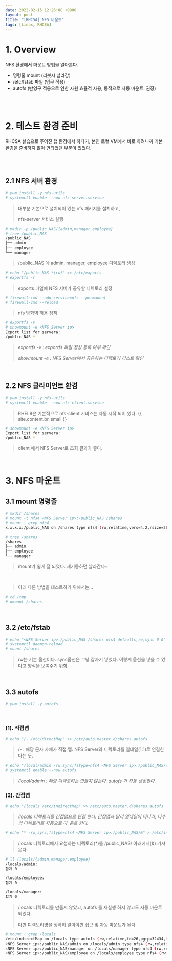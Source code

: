 ```yaml
---
date: 2022-02-15 12:26:08 +0900
layout: post
title: "[RHCSA] NFS 마운트"
tags: [Linux, RHCSA]
---
```



# 1. Overview

NFS 환경에서 마운트 방법을 알아본다.

- 명령줄 mount (리붓시 날라감)
- /etc/fstab 파일 (영구 적용)
- autofs (반영구 적용으로 인한 자원 효율적 사용, 동적으로 자동 마운트. 권장)


<br><br>


# 2. 테스트 환경 준비

RHCSA 실습으로 주어진 랩 환경에서 하다가, 본인 로컬 VM에서 바로 하려니까 기본 환경을 준비하지 않아 안되었던 부분이 있었다.


<br><br>


## 2.1 NFS 서버 환경

```bash
# yum install -y nfs-utils
# systemctl enable --now nfs-server.service
```

> 대부분 기본으로 설치되어 있는 nfs 패키지를 설치하고,
>
> nfs-server 서비스 실행


```bash
# mkdir -p /public_NAS/{admin,manager,employee}
# tree /public_NAS
/public_NAS
├── admin
├── employee
└── manager
```

> /public_NAS 에 admin, manager, employee 디렉토리 생성


```bash
# echo "/public_NAS *(rw)" >> /etc/exports
# exportfs -r
```

> exports 파일에 NFS 서버가 공유할 디렉토리 설정


```bash
# firewall-cmd --add-service=nfs --permanent
# firewall-cmd --reload
```

> nfs 방화벽 허용 정책


```bash
# exportfs -v
# showmount -e <NFS Server ip>
Export list for servera:
/public_NAS *
```

> _exportfs -v : exportfs 파일 정상 등록 여부 확인_
>
> _showmount -e : NFS Server에서 공유하는 디렉토리 리스트 확인_

<br>


## 2.2 NFS 클라이언트 환경

```bash
# yum install -y nfs-utils
# systemctl enable --now nfs-client.service
```

> RHEL8은 기본적으로 nfs-client 서비스는 자동 시작 되어 있다.
{{ site.content.br_small }}
```bash
# showmount -e <NFS Server ip>
Export list for servera:
/public_NAS *
```

> client 에서 NFS Server로 조회 결과가 좋다.

<br>


# 3. NFS 마운트

## 3.1 mount 명령줄

```bash
# mkdir /shares
# mount -t nfs4 <NFS Server ip>:/public_NAS /shares
# mount | grep nfs4
x.x.x.x:/public_NAS on /shares type nfs4 (rw,relatime,vers=4.2,rsize=262144,wsize=262144,namlen=255,hard,proto=tcp,timeo=600,retrans=2,sec=sys,clientaddr=x.x.x.x,local_lock=none,addr=x.x.x.x)

# tree /shares
/shares
├── admin
├── employee
└── manager
```

> mount가 쉽게 잘 되었다. 재기동하면 날라간다~

<br>

> 아래 다른 방법을 테스트하기 위해서는...

```bash
# cd /tmp
# umount /shares
```

<br>


## 3.2 /etc/fstab

```bash
# echo "<NFS Server ip>:/public_NAS /shares nfs4 defaults,rw,sync 0 0" >> /etc/fstab
# systemctl daemon-reload
# mount /shares
```

> rw는 기본 옵션이다. sync옵션은 그냥 갑자기 넣었다. 이렇게 옵션을 넣을 수 있다고 양식을 보여주기 위함.

<br>


## 3.3 autofs

```bash
# yum install -y autofs
```

<br>


### (1). 직접맵

```bash
# echo "/- /etc/directMap" >> /etc/auto.master.d/shares.autofs
```

> /- : 해당 문자 자체가 직접 맵. NFS Server와 디렉토리를 일대일(1:1)로 연결한다는 뜻.


```bash
# echo "/local/admin -rw,sync,fstype=nfs4 <NFS Server ip>:/public_NAS/admin" > /etc/directMap
# systemctl enable --now autofs
```

> _/local/admin : 해당 디렉토리는 만들지 않는다. autofs 가 자동 생성한다._


### (2). 간접맵

```bash
# echo "/locals /etc/indirectMap" >> /etc/auto.master.d/shares.autofs
```

> _/locals 디렉토리를 간접맵으로 연결 한다. 간접맵과 달리 일대일이 아니라, 다수의 디렉토리를 자동으로 마_운트 한다._


```bash
# echo "* -rw,sync,fstype=nfs4 <NFS Server ip>:/public_NAS/&" > /etc/indirectMap
```

> /locals 디렉토리에서 요청하는 디렉토리(*)를 /public_NAS/ 아래에서(&) 가져온다.


```bash
# ll /locals/{admin,manager,employee}
/locals/admin:
합계 0

/locals/employee:
합계 0

/locals/manager:
합계 0
```

> /locals 디렉토리를 만들지 않았고, autofs 를 재실행 하지 않고도 자동 마운트 되었다.
>
> 다만 디렉토리명을 정확히 알아야만 접근 및 자동 마운트가 된다.


```bash
# mount | grep /locals
/etc/indirectMap on /locals type autofs (rw,relatime,fd=26,pgrp=32434,timeout=300,minproto=5,maxproto=5,indirect,pipe_ino=77703)
<NFS Server ip>:/public_NAS/admin on /locals/admin type nfs4 (rw,relatime,sync,vers=4.2,rsize=262144,wsize=262144,namlen=255,hard,proto=tcp,timeo=600,retrans=2,sec=sys,clientaddr=192.168.0.16,local_lock=none,addr=<NFS Server ip>)
<NFS Server ip>:/public_NAS/manager on /locals/manager type nfs4 (rw,relatime,sync,vers=4.2,rsize=262144,wsize=262144,namlen=255,hard,proto=tcp,timeo=600,retrans=2,sec=sys,clientaddr=192.168.0.16,local_lock=none,addr=<NFS Server ip>)
<NFS Server ip>:/public_NAS/employee on /locals/employee type nfs4 (rw,relatime,sync,vers=4.2,rsize=262144,wsize=262144,namlen=255,hard,proto=tcp,timeo=600,retrans=2,sec=sys,clientaddr=192.168.0.16,local_lock=none,addr=<NFS Server ip>)
```


